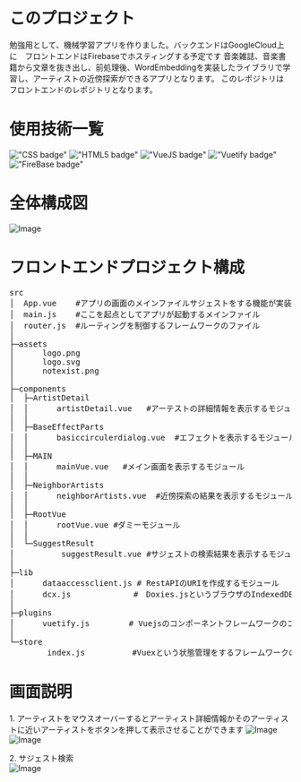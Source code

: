 # このプロジェクト
勉強用として、機械学習アプリを作りました。バックエンドはGoogleCloud上に　フロントエンドはFirebaseでホスティングする予定です
音楽雑誌、音楽書籍から文章を抜き出し、前処理後、WordEmbeddingを実装したライブラリで学習し、アーティストの近傍探索ができるアプリとなります。
このレポジトリはフロントエンドのレポジトリとなります。




# 使用技術一覧
!["CSS badge"](https://img.shields.io/badge/-CSS3-1572B6.svg?logo=css3&style=flat)
!["HTML5 badge"](https://img.shields.io/badge/-HTML5-1572B6.svg?logo=html5&style=flat)
!["VueJS badge"](https://img.shields.io/badge/-Vuejs-1572B6.svg?logo=vuedotjs&style=flat)
!["Vuetify badge"](https://img.shields.io/badge/-Vuetify-1572B6.svg?logo=vuetify&style=flat)
!["FireBase badge"](https://img.shields.io/badge/-Firebase-1572B6.svg?logo=firebase&style=flat)

# 全体構成図

![Image](https://github.com/user-attachments/assets/5f8a8bd6-809f-4aa2-8ae9-60ad02371267)



# フロントエンドプロジェクト構成

<pre>
src
│  App.vue    #アプリの画面のメインファイルサジェストをする機能が実装されている
│  main.js    #ここを起点としてアプリが起動するメインファイル
│  router.js  #ルーティングを制御するフレームワークのファイル
│  
├─assets
│      logo.png
│      logo.svg
│      notexist.png
│      
├─components
│  ├─ArtistDetail
│  │      artistDetail.vue   #アーテストの詳細情報を表示するモジュール
│  │      
│  ├─BaseEffectParts
│  │      basiccirculerdialog.vue  #エフェクトを表示するモジュール
│  │      
│  ├─MAIN
│  │      mainVue.vue   #メイン画面を表示するモジュール
│  │      
│  ├─NeighborArtists
│  │      neighborArtists.vue  #近傍探索の結果を表示するモジュール
│  │      
│  ├─RootVue
│  │      rootVue.vue #ダミーモジュール
│  │      
│  └─SuggestResult
│          suggestResult.vue #サジェストの検索結果を表示するモジュール
│          
├─lib
│      dataaccessclient.js # RestAPIのURIを作成するモジュール
│      dcx.js　　　　　　　　#　Doxies.jsというブラウザのIndexedDBを操作するモジュール
│      
├─plugins
│      vuetify.js　　　　　# Vuejsのコンポーネントフレームワークのコアファイル
│      
└─store
        index.js          #Vuexという状態管理をするフレームワークの設定ファイル
</pre>

# 画面説明
1\. アーティストをマウスオーバーするとアーティスト詳細情報かそのアーティストに近いアーティストをボタンを押して表示させることができます
![Image](https://github.com/user-attachments/assets/2b60c655-d550-40e6-a5ac-ac6e6a6001af)
![Image](https://github.com/user-attachments/assets/ee331dcc-d53c-42ff-ad2d-78c9ca65163b)

2\. サジェスト検索</br>
![Image](https://github.com/user-attachments/assets/decc291e-41c8-43ff-b8bb-e6fdf86314ca)
